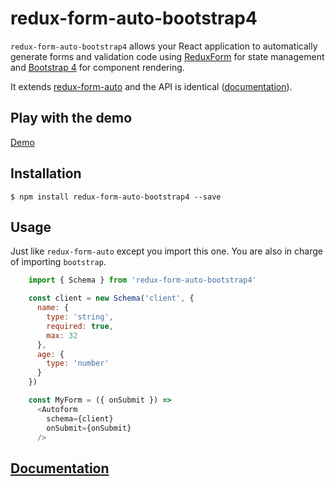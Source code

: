 # redux-form-auto-bootstrap4

`redux-form-auto-bootstrap4` allows your React application to automatically generate forms and validation code using [ReduxForm](https://github.com/erikras/redux-form/) for state management and [Bootstrap 4](https://getbootstrap.com/) for component rendering.

It extends [redux-form-auto](https://github.com/dgonz64/redux-form-auto) and the API is identical ([documentation](https://dgonz64.github.io/redux-form-auto/)).

## Play with the demo

[Demo](https://dgonz64.github.io/redux-form-auto-bootstrap4-demo/demo/)

## Installation

    $ npm install redux-form-auto-bootstrap4 --save

## Usage

Just like `redux-form-auto` except you import this one. You are also in charge of importing `bootstrap`.

```javascript
    import { Schema } from 'redux-form-auto-bootstrap4'

    const client = new Schema('client', {
      name: {
        type: 'string',
        required: true,
        max: 32
      },
      age: {
        type: 'number'
      }
    })

    const MyForm = ({ onSubmit }) =>
      <Autoform
        schema={client}
        onSubmit={onSubmit}
      />
```

## [Documentation](https://dgonz64.github.io/redux-form-auto/)
